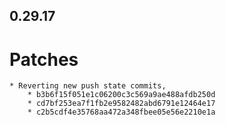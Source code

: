 ## 0.29.17

# Patches
    * Reverting new push state commits,
        * b3b6f15f051e1c06200c3c569a9ae488afdb250d
        * cd7bf253ea7f1fb2e9582482abd6791e12464e17
        * c2b5cdf4e35768aa472a348fbee05e56e2210e1a
